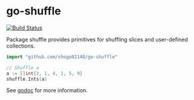 go-shuffle
=====

[![Build Status](https://travis-ci.org/shogo82148/go-shuffle.svg?branch=master)](https://travis-ci.org/shogo82148/go-shuffle)

Package shuffle provides primitives for shuffling slices and user-defined collections.

``` go
import "github.com/shogo82148/go-shuffle"

// Shuffle a
a := []int{3, 1, 4, 1, 5, 9}
shuffle.Ints(a)
```

See [godoc](https://godoc.org/github.com/shogo82148/go-shuffle) for more information.
